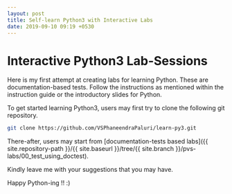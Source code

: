 ```yaml
---
layout: post
title: Self-learn Python3 with Interactive Labs
date: 2019-09-10 09:19 +0530
---
```


# Interactive Python3 Lab-Sessions

Here is my first attempt at creating labs for learning Python.  These are documentation-based tests.  Follow the instructions as mentioned within the instruction guide or the introductory slides for Python.

To get started learning Python3, users may first try to clone the following git repository.
~~~bash
git clone https://github.com/VSPhaneendraPaluri/learn-py3.git
~~~

There-after, users may start from [documentation-tests based labs]({{ site.repository-path }}/{{ site.baseurl }}/tree/{{ site.branch }}/pvs-labs/00_test_using_doctest).

Kindly leave me with your suggestions that you may have.

Happy Python-ing !! :)
